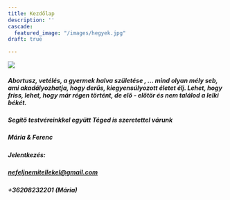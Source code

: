 ```yaml
---
title: Kezdőlap
description: ''
cascade:
  featured_image: "/images/hegyek.jpg"
draft: true

---
```

![](https://cdn.forestry.io/res2/72Qw7llQWGbq5mGxSIOZfm-GbpsTiD66CjEcXBx_Q1A/fit/512/512/sm/0/aHR0cHM6Ly9hcHAu/Zm9yZXN0cnkuaW8v/cmFpbHMvYWN0aXZl/X3N0b3JhZ2UvYmxv/YnMvZXlKZmNtRnBi/SE1pT25zaWJXVnpj/MkZuWlNJNklrSkJh/SEJDUVZrNGNtaE5Q/U0lzSW1WNGNDSTZi/blZzYkN3aWNIVnlJ/am9pWW14dllsOXBa/Q0o5ZlE9PS0tYTdi/MWIwZWMzOTM5NDFm/OGJjMmI0YmU1ZTQx/YzcyYWJhZDFiOTg0/My9BJTIwc3olQzMl/QUR2JTIwaGFuZ2ol/QzMlQTF0JTIwKDIp/LnBuZw)

##### **Abortusz, vetélés, a gyermek halva születése** , … mind olyan mély seb, ami akadályozhatja, hogy derűs, kiegyensúlyozott életet élj. Lehet, hogy friss, lehet, hogy már régen történt, de elő - előtör és nem találod a lelki békét.

##### Segítő testvéreinkkel együtt Téged is szeretettel várunk

##### Mária & Ferenc

##### **Jelentkezés:**

##### [**nefeljnemitellekel@gmail.com**](mailto:nefeljnemitellekel@gmail.com)

##### **+36208232201 (Mária)**